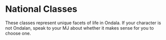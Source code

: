 # National Classes

These classes represent unique facets of life in Ondala. If your character is not Ondalan, speak to your MJ about whether
it makes sense for you to choose one.


